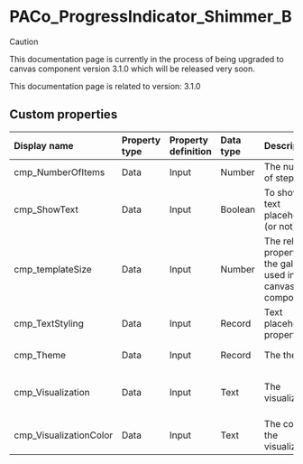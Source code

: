# PACo_ProgressIndicator_Shimmer_B

> [!CAUTION]
> This documentation page is currently in the process of being upgraded to canvas component version 3.1.0 which will be released very soon.

This documentation page is related to version: 3.1.0



## Custom properties

| Display name | Property type | Property definition | Data type | Description | Memo
| :--- | :--- | :--- | :--- | :--- | :--- |
| cmp_NumberOfItems | Data | Input | Number | The number of steps. |  |
| cmp_ShowText | Data | Input | Boolean | To show the text placeholder (or not). |  |
| cmp_templateSize | Data | Input | Number | The related property of the gallery used in this canvas component. |  |
| cmp_TextStyling | Data | Input | Record | Text placeholder properties. |  |
| cmp_Theme | Data | Input | Record | The theme. | See the documention on theming. |
| cmp_Visualization | Data | Input | Text | The visualization. | See the documention of PACo canvas component PACo_Visualization_A. |
| cmp_VisualizationColor | Data | Input | Text | The color of the visualization. | |
